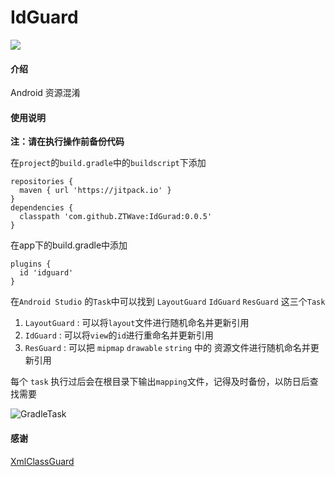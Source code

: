 # IdGuard

[![](https://jitpack.io/v/ZTWave/IdGurad.svg)](https://jitpack.io/#ZTWave/IdGurad)

#### 介绍
Android 资源混淆

#### 使用说明

 **注：请在执行操作前备份代码** 

在`project`的`build.gradle`中的`buildscript`下添加

```
repositories {  
  maven { url 'https://jitpack.io' }  
}  
dependencies {  
  classpath 'com.github.ZTWave:IdGurad:0.0.5'  
}
```

在app下的build.gradle中添加

```
plugins {
  id 'idguard'
}
```

在`Android Studio` 的`Task`中可以找到 `LayoutGuard` `IdGuard` `ResGuard` 这三个`Task `

1. `LayoutGuard` : 可以将`layout`文件进行随机命名并更新引用
2. `IdGuard` : 可以将`view`的`id`进行重命名并更新引用
3. `ResGuard` : 可以把 `mipmap` `drawable` `string` 中的 资源文件进行随机命名并更新引用

每个 `task` 执行过后会在根目录下输出`mapping`文件，记得及时备份，以防日后查找需要

![GradleTask](https://pic.imgdb.cn/item/64a542e81ddac507cc932105.jpg)

#### 感谢

[XmlClassGuard](http://https://github.com/liujingxing/XmlClassGuard)
